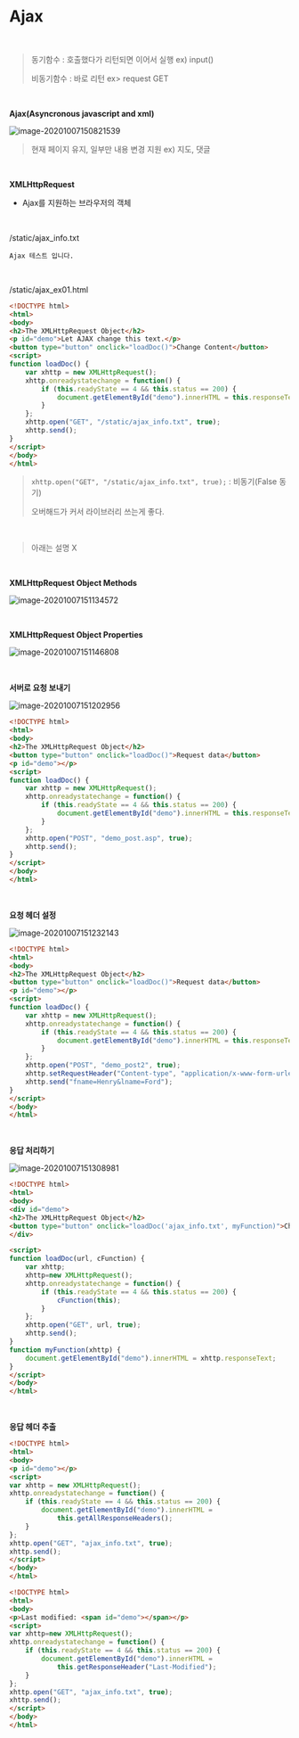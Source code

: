 # Ajax

<br>

>   동기함수 : 호출했다가 리턴되면 이어서 실행 ex) input()
>
>   비동기함수 : 바로 리턴 ex> request GET

<br>

**Ajax(Asyncronous javascript and xml)**

![image-20201007150821539](6.Ajax.assets/image-20201007150821539.png)  

>   현재 페이지 유지, 일부만 내용 변경 지원 ex) 지도, 댓글

<br>

**XMLHttpRequest**

-   Ajax를 지원하는 브라우저의 객체

<br>

/static/ajax_info.txt

```
Ajax 테스트 입니다.
```

<br>

/static/ajax_ex01.html

```html
<!DOCTYPE html>
<html>
<body>
<h2>The XMLHttpRequest Object</h2>
<p id="demo">Let AJAX change this text.</p>
<button type="button" onclick="loadDoc()">Change Content</button>
<script>
function loadDoc() {
    var xhttp = new XMLHttpRequest();
    xhttp.onreadystatechange = function() {
        if (this.readyState == 4 && this.status == 200) {
            document.getElementById("demo").innerHTML = this.responseText;
        }
    };
    xhttp.open("GET", "/static/ajax_info.txt", true);
    xhttp.send();
}
</script>
</body>
</html>
```

>   `xhttp.open("GET", "/static/ajax_info.txt", true);` : 비동기(False 동기)  
>
>   오버해드가 커서 라이브러리 쓰는게 좋다.

<br>

>   아래는 설명 X

<br>

**XMLHttpRequest Object Methods**

![image-20201007151134572](6.Ajax.assets/image-20201007151134572.png)  

<br>

**XMLHttpRequest Object Properties**

![image-20201007151146808](6.Ajax.assets/image-20201007151146808.png)  

<br>

**서버로 요청 보내기**

![image-20201007151202956](6.Ajax.assets/image-20201007151202956.png)  

```html
<!DOCTYPE html>
<html>
<body>
<h2>The XMLHttpRequest Object</h2>
<button type="button" onclick="loadDoc()">Request data</button>
<p id="demo"></p>
<script>
function loadDoc() {
    var xhttp = new XMLHttpRequest();
    xhttp.onreadystatechange = function() {
        if (this.readyState == 4 && this.status == 200) {
            document.getElementById("demo").innerHTML = this.responseText;
        }
    };
    xhttp.open("POST", "demo_post.asp", true);
    xhttp.send();
}
</script>
</body>
</html>
```

<br>

**요청 헤더 설정**

![image-20201007151232143](6.Ajax.assets/image-20201007151232143.png)  

```html
<!DOCTYPE html>
<html>
<body>
<h2>The XMLHttpRequest Object</h2>
<button type="button" onclick="loadDoc()">Request data</button>
<p id="demo"></p>
<script>
function loadDoc() {
    var xhttp = new XMLHttpRequest();
    xhttp.onreadystatechange = function() {
        if (this.readyState == 4 && this.status == 200) {
            document.getElementById("demo").innerHTML = this.responseText;
        }
    };
    xhttp.open("POST", "demo_post2", true);
    xhttp.setRequestHeader("Content-type", "application/x-www-form-urlencoded");
    xhttp.send("fname=Henry&lname=Ford");
}
</script>
</body>
</html>
```

<br>

**응답 처리하기**

![image-20201007151308981](6.Ajax.assets/image-20201007151308981.png)  

```html
<!DOCTYPE html>
<html>
<body>
<div id="demo">
<h2>The XMLHttpRequest Object</h2>
<button type="button" onclick="loadDoc('ajax_info.txt', myFunction)">Change Content </button>
</div>

<script>
function loadDoc(url, cFunction) {
    var xhttp;
    xhttp=new XMLHttpRequest();
    xhttp.onreadystatechange = function() {
        if (this.readyState == 4 && this.status == 200) {
            cFunction(this);
        }
    };
    xhttp.open("GET", url, true);
    xhttp.send();
}
function myFunction(xhttp) {
    document.getElementById("demo").innerHTML = xhttp.responseText;
}
</script>
</body>
</html>
```

<br>

**응답 헤더 추출**

```html
<!DOCTYPE html>
<html>
<body>
<p id="demo"></p>
<script>
var xhttp = new XMLHttpRequest();
xhttp.onreadystatechange = function() {
    if (this.readyState == 4 && this.status == 200) {
        document.getElementById("demo").innerHTML =
            this.getAllResponseHeaders();
    }
};
xhttp.open("GET", "ajax_info.txt", true);
xhttp.send();
</script>
</body>
</html>
```

```html
<!DOCTYPE html>
<html>
<body>
<p>Last modified: <span id="demo"></span></p>
<script>
var xhttp=new XMLHttpRequest();
xhttp.onreadystatechange = function() {
    if (this.readyState == 4 && this.status == 200) {
        document.getElementById("demo").innerHTML =
            this.getResponseHeader("Last-Modified");
    }
};
xhttp.open("GET", "ajax_info.txt", true);
xhttp.send();
</script>
</body>
</html>
```

<br>